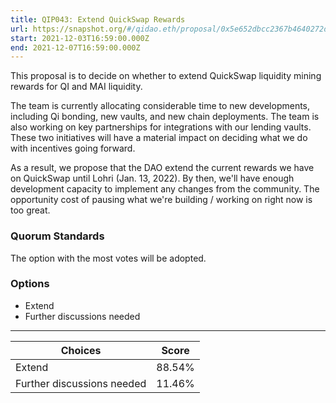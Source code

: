 ```yaml
---
title: QIP043: Extend QuickSwap Rewards
url: https://snapshot.org/#/qidao.eth/proposal/0x5e652dbcc2367b4640272d4f66f058cac0a0be35236cd21c382e79acd1313a05
start: 2021-12-03T16:59:00.000Z
end: 2021-12-07T16:59:00.000Z
---
```

This proposal is to decide on whether to extend QuickSwap liquidity mining rewards for QI and MAI liquidity.

The team is currently allocating considerable time to new developments, including Qi bonding, new vaults, and new chain deployments. The team is also working on key partnerships for integrations with our lending vaults. These two initiatives will have a material impact on deciding what we do with incentives going forward. 

As a result, we propose that the DAO extend the current rewards we have on QuickSwap until Lohri (Jan. 13, 2022). By then, we'll have enough development capacity to implement any changes from the community. The opportunity cost of pausing what we're building / working on right now is too great.

### Quorum Standards

The option with the most votes will be adopted.

### Options

* Extend
* Further discussions needed
---
| Choices | Score |
| --- | --- |
| Extend | 88.54% |
| Further discussions needed | 11.46% |

